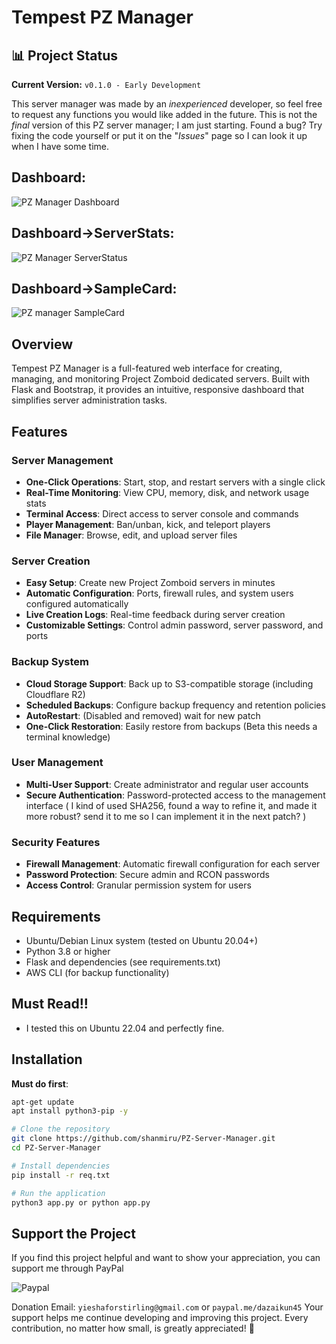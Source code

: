# Tempest PZ Manager

## 📊 Project Status
**Current Version:** `v0.1.0 - Early Development`


This server manager was made by an _inexperienced_ developer, so feel free to request any functions you would like added in the future. 
This is not the _final_ version of this PZ server manager; I am just starting. 
Found a bug? Try fixing the code yourself or put it on the "_Issues_" page so I can look it up when I have some time.

## Dashboard:

![PZ Manager Dashboard](https://i.imgur.com/4vjzfT8.png)

## Dashboard->ServerStats:
![PZ Manager ServerStatus](https://i.imgur.com/gOSOxqA.png)

## Dashboard->SampleCard:
![PZ manager SampleCard](https://i.imgur.com/5e93Pff.png)

## Overview

Tempest PZ Manager is a full-featured web interface for creating, managing, and monitoring Project Zomboid dedicated servers. Built with Flask and Bootstrap, it provides an intuitive, responsive dashboard that simplifies server administration tasks.

## Features

### Server Management
- **One-Click Operations**: Start, stop, and restart servers with a single click
- **Real-Time Monitoring**: View CPU, memory, disk, and network usage stats
- **Terminal Access**: Direct access to server console and commands
- **Player Management**: Ban/unban, kick, and teleport players
- **File Manager**: Browse, edit, and upload server files

### Server Creation
- **Easy Setup**: Create new Project Zomboid servers in minutes
- **Automatic Configuration**: Ports, firewall rules, and system users configured automatically
- **Live Creation Logs**: Real-time feedback during server creation
- **Customizable Settings**: Control admin password, server password, and ports

### Backup System
- **Cloud Storage Support**: Back up to S3-compatible storage (including Cloudflare R2)
- **Scheduled Backups**: Configure backup frequency and retention policies
- **AutoRestart**: (Disabled and removed) wait for new patch
- **One-Click Restoration**: Easily restore from backups (Beta this needs a terminal knowledge)

### User Management
- **Multi-User Support**: Create administrator and regular user accounts
- **Secure Authentication**: Password-protected access to the management interface ( I kind of used SHA256, found a way to refine it, and made it more robust? send it to me so I can implement it in the next patch? )

### Security Features
- **Firewall Management**: Automatic firewall configuration for each server
- **Password Protection**: Secure admin and RCON passwords
- **Access Control**: Granular permission system for users

## Requirements

- Ubuntu/Debian Linux system (tested on Ubuntu 20.04+)
- Python 3.8 or higher
- Flask and dependencies (see requirements.txt)
- AWS CLI (for backup functionality)

## Must Read!!
- I tested this on Ubuntu 22.04 and perfectly fine.

## Installation

**Must do first**:
```bash
apt-get update
apt install python3-pip -y
```

```bash
# Clone the repository
git clone https://github.com/shanmiru/PZ-Server-Manager.git
cd PZ-Server-Manager

# Install dependencies
pip install -r req.txt

# Run the application
python3 app.py or python app.py
```

## Support the Project
If you find this project helpful and want to show your appreciation, you can support me through PayPal

![Paypal](https://i.imgur.com/l04Zf8p.png)

Donation Email: ``yieshaforstirling@gmail.com`` or ``paypal.me/dazaikun45``
Your support helps me continue developing and improving this project. Every contribution, no matter how small, is greatly appreciated! 🙏
